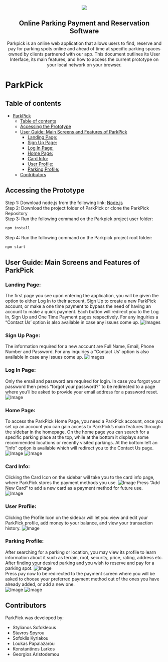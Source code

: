<p align="center">
  <a href="https://www.parkpick.net">
    <img src="https://imgur.com/G2yVcS9.png">
  </a>
</p>

<h2 align="center">Online Parking Payment and Reservation Software</h2>

<p align="center">
  Parkpick is an online web application that allows users to find, reserve and pay for parking spots online and ahead of time at specific parking spaces owned by clients partnered with our app. This document outlines its User Interface, its main features, and how to access the current prototype on your local network on your browser.
</p>

# ParkPick

## Table of contents

- [ParkPick](#parkpick)
  - [Table of contents](#table-of-contents)
  - [Accessing the Prototype](#accessing-the-prototype)
  - [User Guide: Main Screens and Features of ParkPick](#user-guide-main-screens-and-features-of-parkpick)
    - [Landing Page:](#landing-page)
    - [Sign Up Page:](#sign-up-page)
    - [Log In Page:](#log-in-page)
    - [Home Page:](#home-page)
    - [Card Info:](#card-info)
    - [User Profile:](#user-profile)
    - [Parking Profile:](#parking-profile)
  - [Contributors](#contributors)

## Accessing the Prototype

Step 1: Download node.js from the following link: [Node.js](https://nodejs.org/en/download/)  
Step 2: Download the project folder of ParkPick or clone the ParkPick Repository  
Step 3: Run the following command on the Parkpick project user folder:

```bash
npm install
```

Step 4: Run the following command on the Parkpick project root folder:

```bash
npm start
```

## User Guide: Main Screens and Features of ParkPick

### Landing Page:

The first page you see upon entering the application, you will be given the option to either Log In to their account, Sign Up to create a new ParkPick account, or make a one time payment to bypass the need of having an account to make a quick payment. Each button will redirect you to the Log In, Sign Up and One Time Payment pages respectively. For any inquiries a “Contact Us’ option is also available in case any issues come up.
![Images](https://imgur.com/t5mGOvr.png)

### Sign Up Page:

The information required for a new account are Full Name, Email, Phone Number and Password. For any inquiries a “Contact Us’ option is also available in case any issues come up.
![Images](https://imgur.com/DLKb0gR.png)

### Log In Page:

Only the email and password are required for login. In case you forgot your password then press “forgot your password?” to be redirected to a page where you’ll be asked to provide your email address for a password reset.
![Image](https://imgur.com/AEnkOXW.png)

### Home Page:

To access the ParkPick Home Page, you need a ParkPick account, once you set up an account you can gain access to ParkPick’s main features through the sidebar in the homepage. On the home page you can search for a specific parking place at the top, while at the bottom it displays some recommended locations or recently visited parkings. At the bottom left an "Info" option is available which will redirect you to the Contact Us page.
![Image](https://imgur.com/gwlxGau.png)
![Image](https://imgur.com/zulFNMw.png)

### Card Info:

Clicking the Card Icon on the sidebar will take you to the card info page, where ParkPick stores the payment methods you use.
![Image](https://imgur.com/YNLO7Dn.png)
Press “Add New Card” to add a new card as a payment method for future use.  
![Image](https://imgur.com/2tR1Qc1.png)

### User Profile:

Clicking the Profile Icon on the sidebar will let you view and edit your ParkPick profile, add money to your balance, and view your transaction history.
![Image](https://imgur.com/XwnJnLW.png)

### Parking Profile:

After searching for a parking or location, you may view its profile to learn information about it such as terrain, roof, security, price, rating, address etc. After finding your desired parking and you wish to reserve and pay for a parking spot.
![Image](https://imgur.com/SrpVOiK.png)  
Press pay now to be redirected to the payment screen where you will be asked to choose your preferred payment method out of the ones you have already added, or add a new one.  
![Image](https://imgur.com/YNLO7Dn.png)
![Image](https://imgur.com/xZvj22F.png)

## Contributors

ParkPick was developed by:

- Stylianos Sofokleous
- Stavros Spyrou
- Sofoklis Kyriakou
- Loukas Papalazarou
- Konstantinos Larkos
- Georgios Aristodemou
